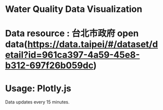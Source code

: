 # Water Quality Data Visualization
# Data resource : 台北市政府 open data(https://data.taipei/#/dataset/detail?id=961ca397-4a59-45e8-b312-697f26b059dc)
# Usage: Plotly.js
Data updates every 15 minutes.
